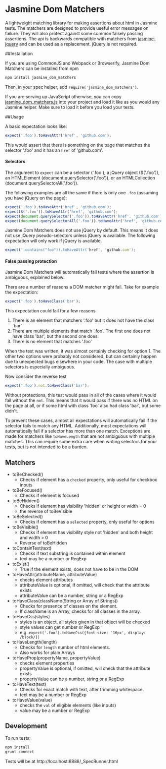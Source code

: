 # Jasmine Dom Matchers

A lightweight matching library for making assertions about html in Jasmine tests.
The matchers are designed to provide useful error messages on failure. They will also protect against some common falsely passing assertions.
The api is backwards compatible with matchers from [jasmine-jquery](https://github.com/velesin/jasmine-jquery) and can be used as a replacement. jQuery is not required.

##Installation

If you are using CommonJS and Webpack or Browserify, Jasmine Dom Matchers can be installed from npm
```sh
npm install jasmine_dom_matchers
```
Then, in your spec helper, add `require('jasmine_dom_matchers')`.

If you are serving up JavaScript otherwise, you can copy [jasmine_dom_matchers.js](https://github.com/charleshansen/jasmine_dom_matchers/blob/master/lib/jasmine_dom_matchers.js)
into your project and load it like as you would any Jasmine helper. Make sure to load it before you load your tests.

##Usage

A basic expectation looks like:

```javascript
expect('.foo').toHaveAttr('href', 'github.com');
```

This would assert that there is something on the page that matches the selector '.foo' and it has an `href` of 'github.com'.

#### Selectors

The argument to `expect` can be a selector ('.foo'), a jQuery object ($('.foo')), an HTMLElement (document.querySelector('.foo')),
or an HTMLCollection (document.querySelectorAll('.foo')).

The following examples are all the same if there is only one `.foo` (assuming you have jQuery on the page):
```javascript
expect('.foo').toHaveAttr('href', 'github.com');
expect($('.foo')).toHaveAttr('href', 'github.com');
expect(document.querySelector('.foo')).toHaveAttr('href', 'github.com');
expect(document.querySelectorAll('.foo')).toHaveAttr('href', 'github.com');
```

Jasmine Dom Matchers does not use jQuery by default. This means it does not use jQuery pseudo-selectors unless jQuery is available.
The following expectation will only work if jQuery is available.
```javascript
expect(':contains("foo")).toHaveAttr('href', 'github.com');
```

#### False passing protection

Jasmine Dom Matchers will automatically fail tests where the assertion is ambiguous, explained below:

There are a number of reasons a DOM matcher might fail. Take for example the expectation:

```javascript
expect('.foo').toHaveClass('bar');
```

This expectation could fail for a few reasons

1. There is an element that matchers '.foo' but it does not have the class 'bar'
2. There are multiple elements that match '.foo'. The first one does not have class 'bar', but the second one does.
3. There is no element that matches '.foo'

When the test was written, it was almost certainly checking for option 1. The other two options were probably not considered,
but can certainly happen due to unexpected bugs elsewhere in your code. The case with multiple selectors is especially ambiguous.

Now consider the reverse test

```javascript
expect('.foo').not.toHaveClass('bar');
```

Without protections, this test would pass in all of the cases where it would fail without the `not`. This means that it would pass if there
was no HTML on the page at all, or if some html with class 'foo' also had class 'bar', but some didn't.

To prevent these cases, almost all expectations will automatically fail if the selector fails to match any HTML. Additionally, most expectations will automatically
fail if a selector has more than one match. Exceptions are made for matchers like `toHaveLength` that are not ambiguous with multiple matches. This can require some
extra care when writing selectors for your tests, but is not intended to be a burden.

## Matchers

  * toBeChecked()
    - Checks if element has a `checked` property, only useful for checkbox inputs 
  * toBeFocused()
    - Checks if element is focused  
  * toBeHidden()
    - Checks if element has visibility 'hidden' or height or width = 0
    - the reverse of toBeVisible
  * toBeSelected()
    - Checks if element has a `selected` property, only useful for options
  * toBeVisible()
    - Checks if element has visibility style not 'hidden' and both height and width > 0
    - Reverse of toBeHidden
  * toContainText(text)
    - Checks if text substring is contained within element
    - text may be a number or RegExp
  * toExist()
    - True if the element exists, does not have to be in the DOM
  * toHaveAttr(attributeName, attributeValue)
    - checks element attributes
    - attributeValue is optional, if omitted, will check that the attribute exists
    - attributeValue can be a number, string or a RegExp
  * toHaveClass(className(String or Array of Strings))
    - Checks for presence of classes on the element.
    - If className is an Array, checks for all classes in the array.
  * toHaveCss(styles)
    - styles is an object, all styles given in that object will be checked
    - style values can get number or RegExp
    - e.g. `expect('.foo').toHaveCss({font-size: '16px', display: /block/})`
  * toHaveLength(length)
    - Checks for `length` number of html elements.
    - Also works for plain Arrays
  * toHaveProp(propertyName, propertyValue)
    - checks element properties
    - propertyValue is optional, if omitted, will check that the attribute exists
    - propertyValue can be a number, string or a RegExp  
  * toHaveText(text)
    - Checks for exact match with text, after trimming whitespace.
    - text may be a number or RegExp    
  * toHaveValue(value)
    - checks the `val` of eligible elements (like inputs)
    - value may be a number or RegExp  
 
## Development

To run tests:
```sh
npm install
grunt connect
```
Tests will be at http://localhost:8888/_SpecRunner.html